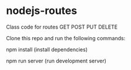 # nodejs-routes
Class code for routes GET POST PUT DELETE

Clone this repo and run the following commands:

npm install (install dependencies)

npm run server (run development server)
